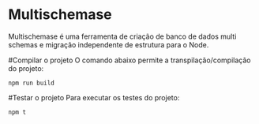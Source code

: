 # Multischemase
Multischemase é uma ferramenta de criação de banco de dados multi schemas e migração independente de estrutura para o Node.


#Compilar o projeto
O comando abaixo permite a transpilação/compilação do projeto:
```
npm run build
```

#Testar o projeto
Para executar os testes do projeto:
```
npm t
```